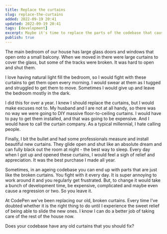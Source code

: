 ```yaml
---
title: Replace the curtains
slug: replace-the-curtains
added: 2022-09-19 20:41
updated: 2022-09-19 20:41
tags: [development]
excerpt: Maybe it's time to replace the parts of the codebase that cause friction every day.
publish: true
---
```


The main bedroom of our house has large glass doors and windows that open onto a small balcony. When we moved in there were large curtains to cover the glass, but some of the tracks were broken. It was hard to open and shut them. 

I love having natural light fill the bedroom, so I would fight with these curtains to get them open every morning. I would swear at them as I tugged and struggled to get them to move. Sometimes I would give up and leave the bedroom mostly in the dark. 

I did this for over a year. I knew I should replace the curtains, but I would make excuses not to. My husband and I are not at all handy, so there was no way we were going to DIY massive floor-to-ceiling curtains. I would have to pay to get them installed, and that was going to be expensive. And I would have to call the curtain company. As a typical millennial, I hate calling people.

Finally, I bit the bullet and had some professionals measure and install beautiful new curtains. They glide open and shut like an absolute dream and can fully black out the room at night - the best way to sleep. Every day when I got up and opened these curtains, I would feel a sigh of relief and appreciation. It was the best purchase I made all year.

Sometimes, in an ageing codebase you can end up with parts that are just like the broken curtains. You fight with it every day. It is super annoying to work around it and you regularly get frustrated. But, to change it would take a bunch of development time, be expensive, complicated and maybe even cause a regression or two. So you leave it.

At CodePen we've been replacing our old, broken curtains. Every time I've doubted whether it is the right thing to do until I experience the sweet relief of being able to slide the new ones. I know I can do a better job of taking care of the rest of the house now. 

Does your codebase have any old curtains that you should fix?

